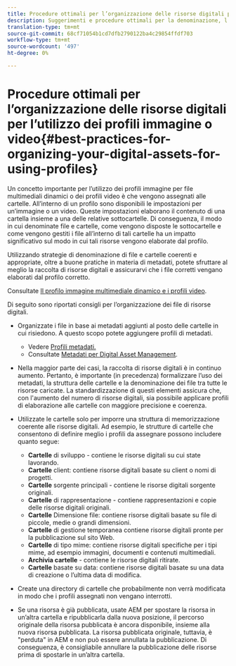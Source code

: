 ```yaml
---
title: Procedure ottimali per l’organizzazione delle risorse digitali per l’utilizzo di profili immagine o video per file multimediali dinamici
description: Suggerimenti e procedure ottimali per la denominazione, l’organizzazione e la gestione di file di immagini e risorse video per file multimediali dinamici.
translation-type: tm+mt
source-git-commit: 68cf71054b1cd7dfb2790122ba4c29854ffdf703
workflow-type: tm+mt
source-wordcount: '497'
ht-degree: 0%

---
```



# Procedure ottimali per l’organizzazione delle risorse digitali per l’utilizzo dei profili immagine o video{#best-practices-for-organizing-your-digital-assets-for-using-profiles}

Un concetto importante per l’utilizzo dei profili immagine per file multimediali dinamici o dei profili video è che vengono assegnati alle cartelle. All’interno di un profilo sono disponibili le impostazioni per un’immagine o un video. Queste impostazioni elaborano il contenuto di una cartella insieme a una delle relative sottocartelle. Di conseguenza, il modo in cui denominate file e cartelle, come vengono disposte le sottocartelle e come vengono gestiti i file all’interno di tali cartelle ha un impatto significativo sul modo in cui tali risorse vengono elaborate dal profilo.

Utilizzando strategie di denominazione di file e cartelle coerenti e appropriate, oltre a buone pratiche in materia di metadati, potete sfruttare al meglio la raccolta di risorse digitali e assicurarvi che i file corretti vengano elaborati dal profilo corretto.

Consultate [Il profilo immagine multimediale dinamico e i profili video](about-image-video-profiles.md).

Di seguito sono riportati consigli per l’organizzazione dei file di risorse digitali.

* Organizzate i file in base ai metadati aggiunti al posto delle cartelle in cui risiedono. A questo scopo potete aggiungere profili di metadati.

   * Vedere [Profili metadati.](/help/assets/metadata-profiles.md)
   * Consultate [Metadati per Digital Asset Management](/help/assets/manage-metadata.md).

* Nella maggior parte dei casi, la raccolta di risorse digitali è in continuo aumento. Pertanto, è importante (in precedenza) formalizzare l’uso dei metadati, la struttura delle cartelle e la denominazione dei file tra tutte le risorse caricate. La standardizzazione di questi elementi assicura che, con l&#39;aumento del numero di risorse digitali, sia possibile applicare profili di elaborazione alle cartelle con maggiore precisione e coerenza.
* Utilizzate le cartelle solo per imporre una struttura di memorizzazione coerente alle risorse digitali. Ad esempio, le strutture di cartelle che consentono di definire meglio i profili da assegnare possono includere quanto segue:

   * **Cartelle**  di sviluppo - contiene le risorse digitali su cui state lavorando.
   * **Cartelle**  client: contiene risorse digitali basate su client o nomi di progetti.
   * **Cartelle**  sorgente principali - contiene le risorse digitali sorgente originali.
   * **Cartelle**  di rappresentazione - contiene rappresentazioni e copie delle risorse digitali originali.
   * **Cartelle**  Dimensione file: contiene risorse digitali basate su file di piccole, medie o grandi dimensioni.
   * **Cartelle**  di gestione temporanea contiene risorse digitali pronte per la pubblicazione sul sito Web.
   * **Cartelle**  di tipo mime: contiene risorse digitali specifiche per i tipi mime, ad esempio immagini, documenti e contenuti multimediali.
   * **Archivia cartelle**  - contiene le risorse digitali ritirate.
   * **Cartelle**  basate su data: contiene risorse digitali basate su una data di creazione o l’ultima data di modifica.

* Create una directory di cartelle che probabilmente non verrà modificata in modo che i profili assegnati non vengano interrotti.
* Se una risorsa è già pubblicata, usate AEM per spostare la risorsa in un’altra cartella e ripubblicarla dalla nuova posizione, il percorso originale della risorsa pubblicata è ancora disponibile, insieme alla nuova risorsa pubblicata. La risorsa pubblicata originale, tuttavia, è &quot;perduta&quot; in AEM e non può essere annullata la pubblicazione. Di conseguenza, è consigliabile annullare la pubblicazione delle risorse prima di spostarle in un’altra cartella.

